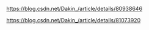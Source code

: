 
https://blog.csdn.net/Dakin_/article/details/80938646








https://blog.csdn.net/Dakin_/article/details/81073920






